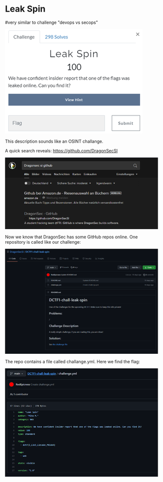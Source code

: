 Leak Spin
===================
#very similar to challenge "devops vs secops"

![chLS.png](images/chLS.PNG)

This description sounds like an OSINT challange. 

A quick search reveals:
https://github.com/DragonSecSI

![search.png](images/search.PNG)

Now we know that DragonSec has some GitHub repos online.
One repository is called like our challenge:

![repo.png](images/repo.PNG)

The repo contains a file called challange.yml. Here we find the flag:

![flag.png](images/flag.PNG)
